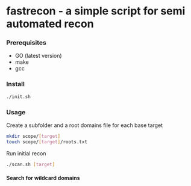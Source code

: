 # fastrecon - a simple script for semi automated recon 

### Prerequisites
- GO (latest version)
- make
- gcc

### Install
```bash
./init.sh
```

### Usage
Create a subfolder and a root domains file for each base target

```bash
mkdir scope/[target]
touch scope/[target]/roots.txt
```

Run initial recon
```bash
./scan.sh [target]
```

####  Search for wildcard domains

